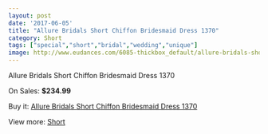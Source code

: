 ```yaml
---
layout: post
date: '2017-06-05'
title: "Allure Bridals Short Chiffon Bridesmaid Dress 1370"
category: Short
tags: ["special","short","bridal","wedding","unique"]
image: http://www.eudances.com/6085-thickbox_default/allure-bridals-short-chiffon-bridesmaid-dress-1370.jpg
---
```

Allure Bridals Short Chiffon Bridesmaid Dress 1370

On Sales: **$234.99**
<a href="https://www.eudances.com/en/short/2170-allure-bridals-short-chiffon-bridesmaid-dress-1370.html"><amp-img layout="responsive" width="600" height="600" src="//www.eudances.com/6085-thickbox_default/allure-bridals-short-chiffon-bridesmaid-dress-1370.jpg" alt="Allure Bridals Short Chiffon Bridesmaid Dress 1370 0" /></a>
<a href="https://www.eudances.com/en/short/2170-allure-bridals-short-chiffon-bridesmaid-dress-1370.html"><amp-img layout="responsive" width="600" height="600" src="//www.eudances.com/6086-thickbox_default/allure-bridals-short-chiffon-bridesmaid-dress-1370.jpg" alt="Allure Bridals Short Chiffon Bridesmaid Dress 1370 1" /></a>

Buy it: [Allure Bridals Short Chiffon Bridesmaid Dress 1370](https://www.eudances.com/en/short/2170-allure-bridals-short-chiffon-bridesmaid-dress-1370.html "Allure Bridals Short Chiffon Bridesmaid Dress 1370")

View more: [Short](https://www.eudances.com/en/25-short "Short")